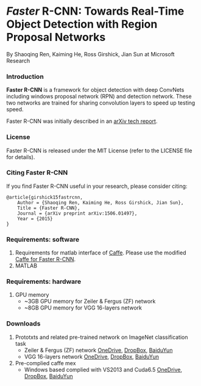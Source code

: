 # *Faster* R-CNN: Towards Real-Time Object Detection with Region Proposal Networks

By Shaoqing Ren, Kaiming He, Ross Girshick, Jian Sun at Microsoft Research

### Introduction

**Faster R-CNN** is a framework for object detection with deep ConvNets including windows proposal network (RPN) and detection network. These two networks are trained for sharing convolution layers to speed up testing speed. 

Faster R-CNN was initially described in an [arXiv tech report](http://arxiv.org/abs/1506.01497).

### License

Faster R-CNN is released under the MIT License (refer to the LICENSE file for details).

### Citing Faster R-CNN

If you find Faster R-CNN useful in your research, please consider citing:

    @article{girshick15fastrcnn,
        Author = {Shaoqing Ren, Kaiming He, Ross Girshick, Jian Sun},
        Title = {Faster R-CNN},
        Journal = {arXiv preprint arXiv:1506.01497},
        Year = {2015}
    }

### Requirements: software

1. Requirements for matlab interface of [Caffe](http://caffe.berkeleyvision.org/installation.html). Please use the modified     [Caffe for Faster R-CNN](https://github.com/ShaoqingRen/caffe/tree/faster-R-CNN).
2. MATLAB 
    
### Requirements: hardware

1. GPU memory 
   - ~3GB GPU memory for Zeiler & Fergus (ZF) network 
   - ~8GB GPU memory for VGG 16-layers network 

### Downloads
1. Prototxts and related pre-trained network on ImageNet classification task
    - Zeiler & Fergus (ZF) network [OneDrive](https://onedrive.live.com/download?resid=4006CBB8476FF777!17219&authkey=!AKo99U4eBWjKbcY&ithint=file%2crar), [DropBox](https://www.dropbox.com/s/tqvqcwl7suge985/model_ZF.rar?dl=0), [BaiduYun](http://pan.baidu.com/s/1o668ygU)
    - VGG 16-layers network [OneDrive](https://onedrive.live.com/download?resid=4006CBB8476FF777!17221&authkey=!ACNHeBfDAqzt0Uk&ithint=file%2crar), [DropBox](https://www.dropbox.com/s/8q1ugxhy71zqzhf/models_VGG16.rar?dl=0), [BaiduYun](http://pan.baidu.com/s/1hqkzZFm)
2. Pre-complied caffe mex
    - Windows based complied with VS2013 and Cuda6.5 [OneDrive](https://onedrive.live.com/download?resid=4006CBB8476FF777!17220&authkey=!ACxnZmgAOA8-SmY&ithint=file%2crar), [DropBox](https://www.dropbox.com/s/sbyehxurafwy8de/caffe_faster_rcnn.rar?dl=0), [BaiduYun](http://pan.baidu.com/s/1bnwf4Yj)
